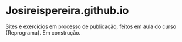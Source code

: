# Josireispereira.github.io

Sites e exercícios em processo de publicação, feitos em aula do curso {Reprograma}.
Em construção.
